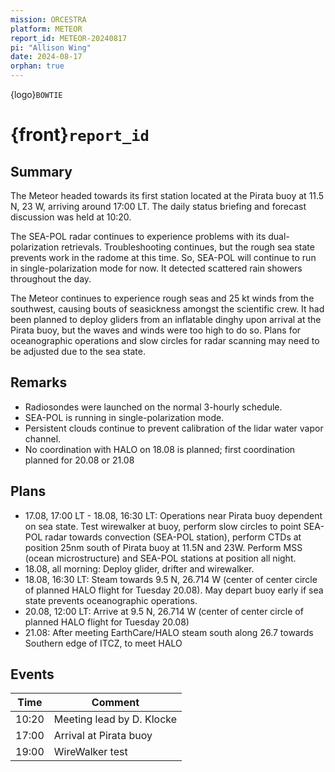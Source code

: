 ```yaml
---
mission: ORCESTRA
platform: METEOR
report_id: METEOR-20240817
pi: "Allison Wing"
date: 2024-08-17
orphan: true
---
```


{logo}`BOWTIE`

# {front}`report_id`

## Summary

The Meteor headed towards its first station located at the Pirata buoy at 11.5 N, 23 W, arriving around 17:00 LT. The daily status briefing and forecast discussion was held at 10:20. 

The SEA-POL radar continues to experience problems with its dual-polarization retrievals. Troubleshooting continues, but the rough sea state prevents work in the radome at this time. So, SEA-POL will continue to run in single-polarization mode for now. It detected scattered rain showers throughout the day.

The Meteor continues to experience rough seas and 25 kt winds from the southwest, causing bouts of seasickness amongst the scientific crew. It had been planned to deploy gliders from an inflatable dinghy upon arrival at the Pirata buoy, but the waves and winds were too high to do so. Plans for oceanographic operations and slow circles for radar scanning may need to be adjusted due to the sea state.

## Remarks

- Radiosondes were launched on the normal 3-hourly schedule. 
- SEA-POL is running in single-polarization mode.
- Persistent clouds continue to prevent calibration of the lidar water vapor channel.
- No coordination with HALO on 18.08 is planned; first coordination planned for 20.08 or 21.08 

## Plans

- 17.08, 17:00 LT - 18.08, 16:30 LT: Operations near Pirata buoy dependent on sea state. Test wirewalker at buoy, perform slow circles to point SEA-POL radar towards convection (SEA-POL station), perform CTDs at position 25nm south of Pirata buoy at 11.5N and 23W. Perform MSS (ocean microstructure) and SEA-POL stations at position all night.
- 18.08, all morning: Deploy glider, drifter and wirewalker.
- 18.08, 16:30 LT: Steam towards 9.5 N, 26.714 W (center of center circle of planned HALO flight for Tuesday 20.08). May depart buoy early if sea state prevents oceanographic operations.
- 20.08, 12:00 LT: Arrive at 9.5 N, 26.714 W (center of center circle of planned HALO flight for Tuesday 20.08)
- 21.08: After meeting EarthCare/HALO steam south along 26.7 towards Southern edge of ITCZ, to meet HALO 

## Events

Time | Comment
--- | ---
10:20 | Meeting lead by D. Klocke
17:00 | Arrival at Pirata buoy
19:00 | WireWalker test

